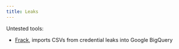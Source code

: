 ```yaml
---
title: Leaks
---
```


Untested tools:

- [Frack](https://github.com/sensepost/frack), imports CSVs from credential leaks into Google BigQuery
